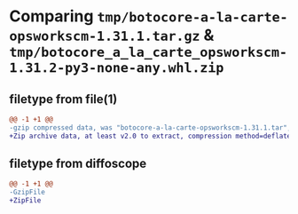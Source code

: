 # Comparing `tmp/botocore-a-la-carte-opsworkscm-1.31.1.tar.gz` & `tmp/botocore_a_la_carte_opsworkscm-1.31.2-py3-none-any.whl.zip`

## filetype from file(1)

```diff
@@ -1 +1 @@
-gzip compressed data, was "botocore-a-la-carte-opsworkscm-1.31.1.tar", last modified: Sat Jul  8 01:42:31 2023, max compression
+Zip archive data, at least v2.0 to extract, compression method=deflate
```

## filetype from diffoscope

```diff
@@ -1 +1 @@
-GzipFile
+ZipFile
```

